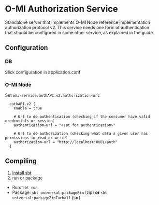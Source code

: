 O-MI Authorization Service
==========================

Standalone server that implements O-MI Node reference implementation authorization protocol v2.
This service needs one form of authentication that should be configured in some other service, as explained in the guide.


Configuration
--------------

### DB

Slick configuration in application.conf

### O-MI Node

Set `omi-service.authAPI.v2.authorization-url`:
```
  authAPI.v2 {
    enable = true

    # Url to do authentication (checking if the consumer have valid credentials or session)
    authentication-url = "<set for authentication>"

    # Url to do authorization (checking what data a given user has permissions to read or write)
    authorization-url = "http://localhost:8001/auth"
  }
```

Compiling
----------

<!-- 2. Run tests: `sbt test`-->
1. [Install sbt](https://www.scala-sbt.org/1.0/docs/Setup.html)
3. run or package
  - Run: `sbt run`
  - Package: `sbt universal:packageBin` (zip) **or** `sbt universal:packageZipTarball` (tar)


